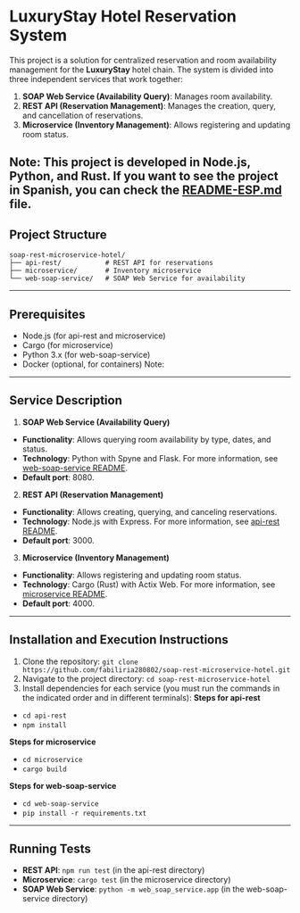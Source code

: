 # LuxuryStay Hotel Reservation System

This project is a solution for centralized reservation and room availability management for the **LuxuryStay** hotel chain. The system is divided into three independent services that work together:

1. **SOAP Web Service (Availability Query)**: Manages room availability.
2. **REST API (Reservation Management)**: Manages the creation, query, and cancellation of reservations.
3. **Microservice (Inventory Management)**: Allows registering and updating room status.

Note: This project is developed in Node.js, Python, and Rust. If you want to see the project in Spanish, you can check the [README-ESP.md](README-ESP.md) file.
---

## **Project Structure**

```plaintext
soap-rest-microservice-hotel/
├── api-rest/           # REST API for reservations
├── microservice/       # Inventory microservice
└── web-soap-service/   # SOAP Web Service for availability
```

---

## **Prerequisites**
- Node.js (for api-rest and microservice)
- Cargo (for microservice)
- Python 3.x (for web-soap-service)
- Docker (optional, for containers)
Note:
---

## **Service Description**

1. **SOAP Web Service (Availability Query)**
- **Functionality**: Allows querying room availability by type, dates, and status.
- **Technology**: Python with Spyne and Flask. For more information, see [web-soap-service README](web-soap-service/README.md).
- **Default port**: 8080.

2. **REST API (Reservation Management)**
- **Functionality**: Allows creating, querying, and canceling reservations.
- **Technology**: Node.js with Express. For more information, see [api-rest README](api-rest/README.md).
- **Default port**: 3000.

3. **Microservice (Inventory Management)**
- **Functionality**: Allows registering and updating room status.
- **Technology**: Cargo (Rust) with Actix Web. For more information, see [microservice README](microservice/README.md).
- **Default port**: 4000.

---

## **Installation and Execution Instructions**

1. Clone the repository: `git clone https://github.com/fabiliria280802/soap-rest-microservice-hotel.git`
2. Navigate to the project directory: `cd soap-rest-microservice-hotel`
3. Install dependencies for each service (you must run the commands in the indicated order and in different terminals):
**Steps for api-rest**
- `cd api-rest`
- `npm install`

**Steps for microservice**
- `cd microservice`
- `cargo build`

**Steps for web-soap-service**
- `cd web-soap-service`
- `pip install -r requirements.txt`

---

## **Running Tests**
- **REST API**: `npm run test` (in the api-rest directory)
- **Microservice**: `cargo test` (in the microservice directory)
- **SOAP Web Service**: `python -m web_soap_service.app` (in the web-soap-service directory)
